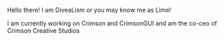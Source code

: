 Hello there! I am DiveaLism or you may know me as Lime!

I am currently working on Crimson and CrimsonGUI and am the co-ceo of Crimson Creative Studios
